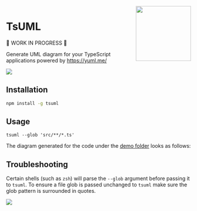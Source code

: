 <img src="/assets/logo.png" width="150" align="right" />

# TsUML

:construction: WORK IN PROGRESS :construction:

Generate UML diagram for your TypeScript applications powered by https://yuml.me/

![](/assets/cli-preview.gif)

## Installation

```sh
npm install -g tsuml
```

## Usage

```
tsuml --glob 'src/**/*.ts'
```

The diagram generated for the code under the [demo folder](https://github.com/remojansen/TsUML/tree/master/src/demo) looks as follows:

## Troubleshooting

Certain shells (such as `zsh`) will parse the `--glob` argument before passing it to `tsuml`. To ensure a file glob is passed unchanged to `tsuml` make sure the glob pattern is surrounded in quotes.

![](/assets/uml_diagram.svg)
